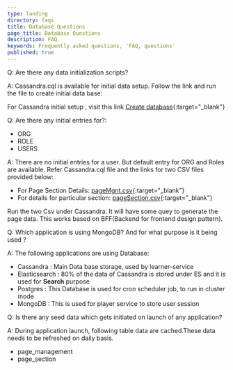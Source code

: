 ```yaml
---
type: landing
directory: faqs
title: Database Questions
page_title: Database Questions
description: FAQ
keywords: Frequently asked questions, 'FAQ, questions'
published: true
---
```

Q: Are there any data initialization scripts?

A: Cassandra.cql is available for initial data setup. Follow the link and run the file to create initial data base: 

For Cassandra initial setup , visit this link [Create database](https://github.com/project-sunbird/sunbird-lms-mw/tree/master/actors/src/main/resources){:target="_blank"}

Q: Are there any initial entries for?:

- ORG
- ROLE
- USERS

A:  There are no initial entries for a user. But default entry for ORG and Roles are available. Refer Cassandra.cql file and the links for two CSV files provided below:

- For Page Section Details: [pageMgnt.csv](https://github.com/project-sunbird/sunbird-lms-mw/blob/master/actors/src/main/resources/pageMgmt.csv){:target="_blank"}
- For details for particular section: [pageSection.csv](https://github.com/project-sunbird/sunbird-lms-mw/blob/master/actors/src/main/resources/pageSection.csv){:target="_blank"}
     
Run the two Csv under Cassandra. It will have some quey to generate the page data. This works based on BFF(Backend for frontend design pattern).

Q:  Which application is using MongoDB? And for what purpose is it being used ?

A: The following applications are using Database: 

 - Cassandra : Main Data base storage, used by learner-service
 - Elasticsearch :  80% of the data of Cassandra is stored under ES and it is used for **Search** purpose
 - Postgres : This Database is used for cron scheduler job, to run in cluster mode
 - MongoDB : This is used for player service to store user session
 
Q: Is there any seed data which gets initiated on launch of any application?

A: During application launch, following table data are cached.These data needs to be refreshed on daily basis. 

- page_management 
- page_section
